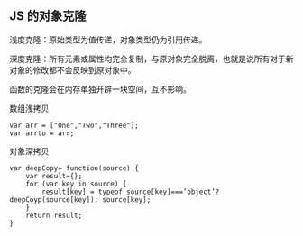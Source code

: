 ## JS 的对象克隆

浅度克隆：原始类型为值传递，对象类型仍为引用传递。

深度克隆：所有元素或属性均完全复制，与原对象完全脱离，也就是说所有对于新对象的修改都不会反映到原对象中。

函数的克隆会在内存单独开辟一块空间，互不影响。

数组浅拷贝
```
var arr = ["One","Two","Three"];
var arrto = arr;
```

对象深拷贝
```
var deepCopy= function(source) { 
    var result={};
    for (var key in source) {
        result[key] = typeof source[key]===’object’? deepCoyp(source[key]): source[key];
    }
    return result; 
}
```